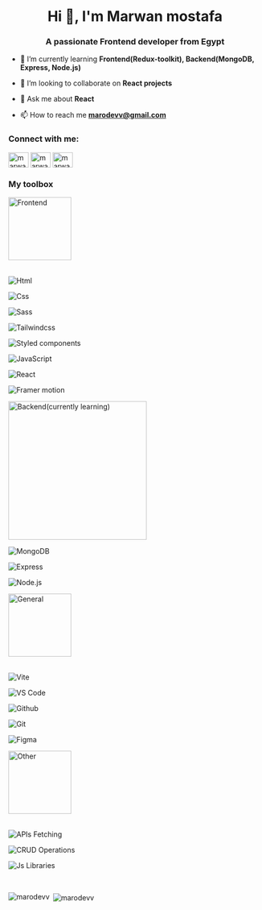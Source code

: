 <h1 align="center">Hi 👋, I'm Marwan mostafa</h1>
<h3 align="center">A passionate Frontend developer from Egypt</h3>

- 🌱 I’m currently learning **Frontend(Redux-toolkit), Backend(MongoDB, Express, Node.js)**

- 👯 I’m looking to collaborate on **React projects**

- 💬 Ask me about **React**

- 📫 How to reach me **marodevv@gmail.com**

<h3 align="left">Connect with me:</h3>
<p align="left">    
<a href="https://linkedin.com/in/marwan-mostafa-4ba111210" target="blank"><img align="center" src="https://raw.githubusercontent.com/rahuldkjain/github-profile-readme-generator/master/src/images/icons/Social/linked-in-alt.svg" alt="marwan-mostafa-4ba111210" height="30" width="40" /></a>
<a href="https://fb.com/marwanmostafa24" target="blank"><img align="center" src="https://raw.githubusercontent.com/rahuldkjain/github-profile-readme-generator/master/src/images/icons/Social/facebook.svg" alt="marwanmostafa24" height="30" width="40" /></a>
<a href="https://instagram.com/marwan_mostafa24" target="blank"><img align="center" src="https://raw.githubusercontent.com/rahuldkjain/github-profile-readme-generator/master/src/images/icons/Social/instagram.svg" alt="marwan_mostafa24" height="30" width="40" /></a>

<h3 align="left">My toolbox</h3>
<div>
  <p style="margin-bottom:2rem;"> 
     <img alt="Frontend" src="https://img.shields.io/badge/Frontend--red" width="125">
  </p>
  
  <p>
     <img alt="Html" src="https://img.shields.io/badge/Html--white">
  </p>
  
  <p>
     <img alt="Css" src="https://img.shields.io/badge/Css--white">
  </p>
  
  <p>
     <img alt="Sass" src="https://img.shields.io/badge/Sass--white">
  </p>
  
  <p>
     <img alt="Tailwindcss" src="https://img.shields.io/badge/Tailwindcss--white">
  </p>
  
  <p>
     <img alt="Styled components" src="https://img.shields.io/badge/Styled components--white">
  </p>

  <p>
     <img alt="JavaScript" src="https://img.shields.io/badge/JavaScript--white">
  </p>

  <p>
     <img alt="React" src="https://img.shields.io/badge/React--white">
  </p>

  <p>
     <img alt="Framer motion" src="https://img.shields.io/badge/Framer motion--white">
  </p>

  <p>
     <img alt="Backend(currently learning)" src="https://img.shields.io/badge/Backend(currently learning)--red" width="275">
  </p>
  
  <p> 
     <img alt="MongoDB" src="https://img.shields.io/badge/MongoDB--white">
  </p>
  
  <p>
     <img alt="Express" src="https://img.shields.io/badge/Express--white">
  </p>
  
  <p>
     <img alt="Node.js" src="https://img.shields.io/badge/Node.js--white">
  </p>

  <p style="margin-bottom: 2rem;">
     <img alt="General" src="https://img.shields.io/badge/General--red"  width="125">
  </p>


  <p>
     <img alt="Vite" src="https://img.shields.io/badge/Vite--white">
  </p>
  
  <p>
     <img alt="VS Code" src="https://img.shields.io/badge/VS Code--white">
  </p>
  
  <p>
     <img alt="Github" src="https://img.shields.io/badge/Github--white">
  </p>
  
  <p>
     <img alt="Git" src="https://img.shields.io/badge/Git--white">
  </p>
  
  <p>
     <img alt="Figma" src="https://img.shields.io/badge/Figma--white">
  </p>

  <p style="margin-bottom: 2rem;">
     <img alt="Other" src="https://img.shields.io/badge/Other--red" width="125">
  </p>
  
  <p>
     <img alt="APIs Fetching" src="https://img.shields.io/badge/APIs Fetching--white">
  </p>
  
  <p>
     <img alt="CRUD Operations" src="https://img.shields.io/badge/CRUD Operations--white">
  </p>
  
  <p>
     <img alt="Js Libraries" src="https://img.shields.io/badge/Js Libraries--white">
  </p>
  
</div>

<br />

<p><img align="left" src="https://github-readme-stats.vercel.app/api/top-langs?username=marodevv&show_icons=true&locale=en&layout=compact" alt="marodevv" /></p>

<p>&nbsp;<img align="center" src="https://github-readme-stats.vercel.app/api?username=marodevv&show_icons=true&locale=en" alt="marodevv" /></p>

